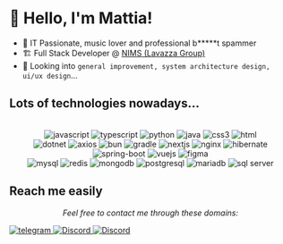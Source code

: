 # 👋 Hello, I'm Mattia!

- 💜 IT Passionate, music lover and professional b*****t spammer
- 🏗️ Full Stack Developer @ [NIMS (Lavazza Group)](https://www.nims.it)
- 👀 Looking into `general improvement, system architecture design, ui/ux design`...



## Lots of technologies nowadays...
<br />

<div align="center">
  <img alt="javascript" src="https://img.shields.io/badge/JavaScript-323330?style=for-the-badge&logo=javascript&logoColor=F7DF1E" />
  <img alt="typescript" src="https://img.shields.io/badge/TypeScript-007ACC?style=for-the-badge&logo=typescript&logoColor=white" />
  <img alt="python" src="https://img.shields.io/badge/Python-FFD43B?style=for-the-badge&logo=python&logoColor=blue" />
  <img alt="java" src="https://img.shields.io/badge/java-671ddf?style=for-the-badge&logo=java&logoColor=white" />
  <img alt="css3" src="https://img.shields.io/badge/CSS3-1572B6?style=for-the-badge&logo=css3&logoColor=white" />
  <img alt="html" src="https://img.shields.io/badge/HTML5-E34F26?style=for-the-badge&logo=html5&logoColor=white" />
</div>

<div align="center">
  <img alt="dotnet" src="https://img.shields.io/badge/.NET-512BD4?style=for-the-badge&logo=dotnet&logoColor=white"/>
  <img alt="axios" src="https://img.shields.io/badge/axios-671ddf?&style=for-the-badge&logo=axios&logoColor=white"/>
  <img alt="bun" src="https://img.shields.io/badge/bun-282a36?style=for-the-badge&logo=bun&logoColor=fbf0df"/>
  <img alt="gradle" src="https://img.shields.io/badge/gradle-02303A?style=for-the-badge&logo=gradle&logoColor=white"/>
  <img alt="nextjs" src="https://img.shields.io/badge/next%20js-000000?style=for-the-badge&logo=nextdotjs&logoColor=white"/>
  <img alt="nginx" src="https://img.shields.io/badge/Nginx-009639?style=for-the-badge&logo=nginx&logoColor=white"/>
  <img alt="hibernate" src="https://img.shields.io/badge/Hibernate-59666C?style=for-the-badge&logo=Hibernate&logoColor=white"/>
  <img alt="spring-boot" src="https://img.shields.io/badge/Spring_Boot-6DB33F?style=for-the-badge&logo=spring-boot&logoColor=white"/>
  <img alt="vuejs" src="https://img.shields.io/badge/Vue%20js-35495E?style=for-the-badge&logo=vuedotjs&logoColor=4FC08D"/>
  <img alt="figma" src="https://img.shields.io/badge/Figma-F24E1E?style=for-the-badge&logo=figma&logoColor=white"/>
</div>

<div align="center">
  
</div>

<div align="center">
  <img alt="mysql" src="https://img.shields.io/badge/MySQL-005C84?style=for-the-badge&logo=mysql&logoColor=white"/>
  <img alt="redis" src="https://img.shields.io/badge/redis-%23DD0031.svg?&style=for-the-badge&logo=redis&logoColor=white"/>
  <img alt="mongodb" src="https://img.shields.io/badge/MongoDB-4EA94B?style=for-the-badge&logo=mongodb&logoColor=white"/>
  <img alt="postgresql" src="https://img.shields.io/badge/PostgreSQL-316192?style=for-the-badge&logo=postgresql&logoColor=white"/>
  <img alt="mariadb" src="https://img.shields.io/badge/MariaDB-003545?style=for-the-badge&logo=mariadb&logoColor=white"/>
  <img alt="sql server" src="https://img.shields.io/badge/Microsoft%20SQL%20Server-CC2927?style=for-the-badge&logo=microsoft%20sql%20server&logoColor=white"/>
</div>

## Reach me easily
<p align="center"><i>Feel free to contact me through these domains:</i></p>
<a href="https://t.me/wronger">
  <img alt="telegram" src="https://img.shields.io/badge/Telegram-2CA5E0?style=for-the-badge&logo=telegram&logoColor=white" />
</a>


<a href="https://discord.com/@thundyy">
  <img alt="Discord" src="https://img.shields.io/badge/Discord-7289DA?style=for-the-badge&logo=discord&logoColor=white" />
</a>

<a href="mailto:mattia.forti@mfmz.it">
  <img alt="Discord" src="https://img.shields.io/badge/EMail-C71610?style=for-the-badge&logo=gmail&logoColor=white" />
</a>
